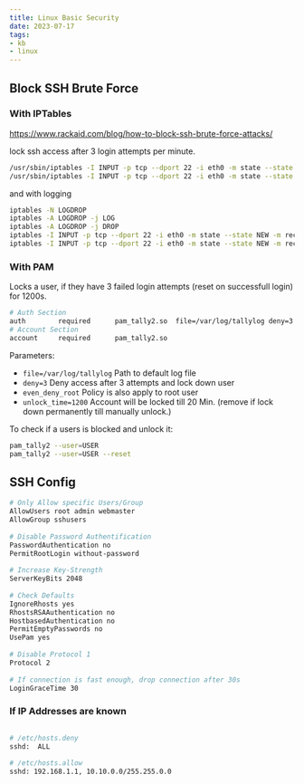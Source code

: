 ```yaml
---
title: Linux Basic Security
date: 2023-07-17
tags: 
- kb
- linux
---
```


## Block SSH Brute Force

### With IPTables

https://www.rackaid.com/blog/how-to-block-ssh-brute-force-attacks/

lock ssh access after 3 login attempts per minute.

```bash
/usr/sbin/iptables -I INPUT -p tcp --dport 22 -i eth0 -m state --state NEW -m recent --set
/usr/sbin/iptables -I INPUT -p tcp --dport 22 -i eth0 -m state --state NEW -m recent  --update --seconds 60 --hitcount 4 -j DROP
```

and with logging

```bash
iptables -N LOGDROP
iptables -A LOGDROP -j LOG
iptables -A LOGDROP -j DROP
iptables -I INPUT -p tcp --dport 22 -i eth0 -m state --state NEW -m recent --set
iptables -I INPUT -p tcp --dport 22 -i eth0 -m state --state NEW -m recent  --update --seconds 60 --hitcount 4 -j LOGDROP
```

### With PAM

Locks a user, if they have 3 failed login attempts (reset on successfull login) for 1200s.

```bash
# Auth Section
auth        required      pam_tally2.so  file=/var/log/tallylog deny=3 even_deny_root unlock_time=1200
# Account Section
account     required      pam_tally2.so
```

Parameters:

- `file=/var/log/tallylog` Path to default log file
- `deny=3` Deny access after 3 attempts and lock down user
- `even_deny_root` Policy is also apply to root user
- `unlock_time=1200` Account will be locked till 20 Min. (remove if lock down permanently till manually unlock.)

To check if a users is blocked and unlock it:

```bash
pam_tally2 --user=USER
pam_tally2 --user=USER --reset
```

## SSH Config

```bash
# Only Allow specific Users/Group
AllowUsers root admin webmaster
AllowGroup sshusers
    
# Disable Password Authentification
PasswordAuthentication no
PermitRootLogin without-password
    
# Increase Key-Strength
ServerKeyBits 2048
    
# Check Defaults
IgnoreRhosts yes
RhostsRSAAuthentication no
HostbasedAuthentication no
PermitEmptyPasswords no
UsePam yes
    
# Disable Protocol 1
Protocol 2
    
# If connection is fast enough, drop connection after 30s
LoginGraceTime 30
```
### If IP Addresses are known

```bash

# /etc/hosts.deny
sshd:  ALL
    
# /etc/hosts.allow
sshd: 192.168.1.1, 10.10.0.0/255.255.0.0

```
